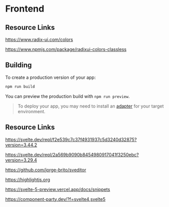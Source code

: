 # Frontend


## Resource Links
https://www.radix-ui.com/colors

https://www.npmjs.com/package/radixui-colors-classless



## Building
To create a production version of your app:

```bash
npm run build
```

You can preview the production build with `npm run preview`.

> To deploy your app, you may need to install an [adapter](https://kit.svelte.dev/docs/adapters) for your target environment.


## Resource Links
https://svelte.dev/repl/f2e539c7c37f4931937c5d3240d32875?version=3.44.2

https://svelte.dev/repl/2a569b9090b8454980917041f3250ebc?version=3.29.4

https://github.com/jorge-brito/sveditor

https://highlightjs.org



https://svelte-5-preview.vercel.app/docs/snippets

https://component-party.dev/?f=svelte4,svelte5

